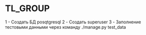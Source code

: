 # TL_GROUP

1 - Создать БД posqtgresql
2 - Создать superuser
3 - Заполнение тестовыми данными через команду ./manage.py test_data
